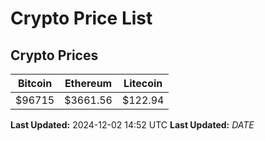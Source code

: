 # Crypto Price List

## Crypto Prices
| Bitcoin | Ethereum | Litecoin |
| ------- | -------- | -------- |
| $96715 | $3661.56 | $122.94 |
**Last Updated:** 2024-12-02 14:52 UTC
**Last Updated:** $DATE$

